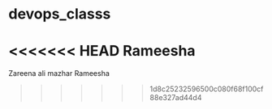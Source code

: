 # devops_classs
<<<<<<< HEAD
Rameesha
=======

Zareena
ali mazhar
Rameesha
>>>>>>> 1d8c25232596500c080f68f100cf88e327ad44d4
